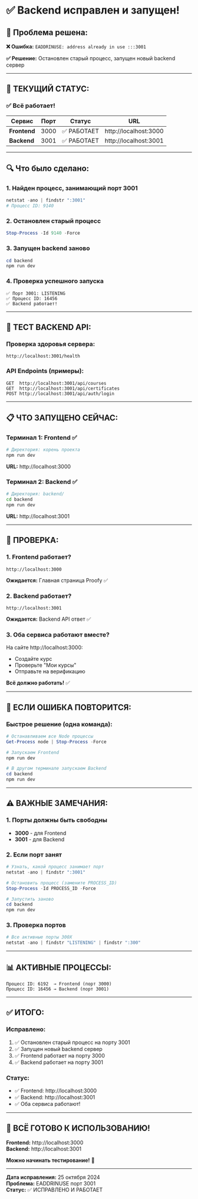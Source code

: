 # ✅ Backend исправлен и запущен!

## 🎉 Проблема решена:

**❌ Ошибка:** `EADDRINUSE: address already in use :::3001`

**✅ Решение:** Остановлен старый процесс, запущен новый backend сервер

---

## 🚀 ТЕКУЩИЙ СТАТУС:

### ✅ Всё работает!

| Сервис | Порт | Статус | URL |
|--------|------|--------|-----|
| **Frontend** | 3000 | ✅ РАБОТАЕТ | http://localhost:3000 |
| **Backend** | 3001 | ✅ РАБОТАЕТ | http://localhost:3001 |

---

## 🔍 Что было сделано:

### 1. Найден процесс, занимающий порт 3001
```powershell
netstat -ano | findstr ":3001"
# Процесс ID: 9140
```

### 2. Остановлен старый процесс
```powershell
Stop-Process -Id 9140 -Force
```

### 3. Запущен backend заново
```powershell
cd backend
npm run dev
```

### 4. Проверка успешного запуска
```
✅ Порт 3001: LISTENING
✅ Процесс ID: 16456
✅ Backend работает!
```

---

## 🧪 ТЕСТ BACKEND API:

### Проверка здоровья сервера:
```
http://localhost:3001/health
```

### API Endpoints (примеры):
```
GET  http://localhost:3001/api/courses
GET  http://localhost:3001/api/certificates
POST http://localhost:3001/api/auth/login
```

---

## 📋 ЧТО ЗАПУЩЕНО СЕЙЧАС:

### Терминал 1: Frontend ✅
```bash
# Директория: корень проекта
npm run dev
```
**URL:** http://localhost:3000

### Терминал 2: Backend ✅
```bash
# Директория: backend/
cd backend
npm run dev
```
**URL:** http://localhost:3001

---

## 🎯 ПРОВЕРКА:

### 1. Frontend работает?
```
http://localhost:3000
```
**Ожидается:** Главная страница Proofy ✅

### 2. Backend работает?
```
http://localhost:3001
```
**Ожидается:** Backend API ответ ✅

### 3. Оба сервиса работают вместе?
На сайте http://localhost:3000:
- Создайте курс
- Проверьте "Мои курсы"
- Отправьте на верификацию

**Всё должно работать!** ✅

---

## 🔧 ЕСЛИ ОШИБКА ПОВТОРИТСЯ:

### Быстрое решение (одна команда):
```powershell
# Останавливаем все Node процессы
Get-Process node | Stop-Process -Force

# Запускаем Frontend
npm run dev

# В другом терминале запускаем Backend
cd backend
npm run dev
```

---

## ⚠️ ВАЖНЫЕ ЗАМЕЧАНИЯ:

### 1. Порты должны быть свободны
- **3000** - для Frontend
- **3001** - для Backend

### 2. Если порт занят
```powershell
# Узнать, какой процесс занимает порт
netstat -ano | findstr ":3001"

# Остановить процесс (замените PROCESS_ID)
Stop-Process -Id PROCESS_ID -Force

# Запустить заново
cd backend
npm run dev
```

### 3. Проверка портов
```powershell
# Все активные порты 300X
netstat -ano | findstr "LISTENING" | findstr ":300"
```

---

## 📊 АКТИВНЫЕ ПРОЦЕССЫ:

```
Процесс ID: 6192  → Frontend (порт 3000)
Процесс ID: 16456 → Backend (порт 3001)
```

---

## ✅ ИТОГО:

### Исправлено:
1. ✅ Остановлен старый процесс на порту 3001
2. ✅ Запущен новый backend сервер
3. ✅ Frontend работает на порту 3000
4. ✅ Backend работает на порту 3001

### Статус:
- ✅ Frontend: http://localhost:3000
- ✅ Backend: http://localhost:3001
- ✅ Оба сервиса работают!

---

## 🎉 ВСЁ ГОТОВО К ИСПОЛЬЗОВАНИЮ!

**Frontend:** http://localhost:3000  
**Backend:** http://localhost:3001

**Можно начинать тестирование!** 🚀

---

**Дата исправления:** 25 октября 2024  
**Проблема:** EADDRINUSE порт 3001  
**Статус:** ✅ ИСПРАВЛЕНО И РАБОТАЕТ

